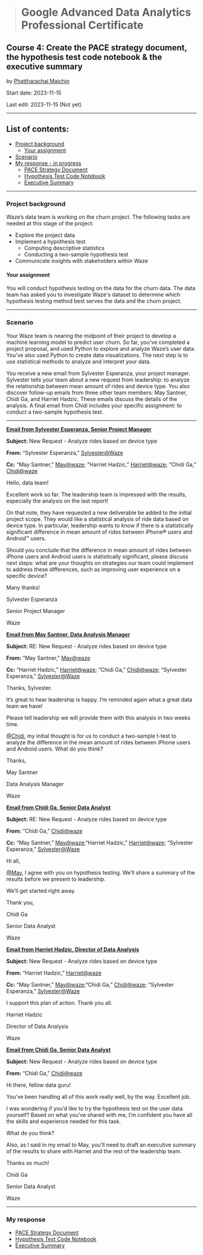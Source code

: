 > # Google Advanced Data Analytics Professional Certificate

## **Course 4: Create the PACE strategy document, the hypothesis test code notebook & the executive summary**

by [Phattharachai Maichin](https://www.linkedin.com/in/phattharachai-m/)

Start date: 2023-11-15

Last edit: 2023-11-15 (Not yet)
***
## List of contents:
- [Project background](#project-background)
  - [Your assignment](#your-assignment)
- [Scenario](#scenario)
- [My response - in progress](#my-response)
  + [PACE Strategy Document](https://docs.google.com/document/d/1pZ7NACOooi1SW5736v09r2yci2UQonnamJPZ3QX_s7k/edit?usp=sharing)
  + [Hypothesis Test Code Notebook]()
  + [Executive Summary](https://docs.google.com/presentation/d/1hMWdnV_mSJlGkVFnamuju0OUXASM3wW0uw-KaaZsT1I/edit?usp=sharing)

___
### Project background
Waze’s data team is working on the churn project. The following tasks are needed at this stage of the project:
  + Explore the project data
  + Implement a hypothesis test
     - Computing descriptive statistics
     - Conducting a two-sample hypothesis test
  + Communicate insights with stakeholders within Waze

#### Your assignment
You will conduct hypothesis testing on the data for the churn data. The data team has asked you to investigate Waze's dataset to determine which hypothesis testing method best serves the data and the churn project.
___
### Scenario
Your Waze team is nearing the midpoint of their project to develop a machine learning model to predict user churn. 
So far, you’ve completed a project proposal, and used Python to explore and analyze Waze’s user data. 
You’ve also used Python to create data visualizations. The next step is to use statistical methods to analyze and interpret your data. 

You receive a new email from Sylvester Esperanza, your project manager. Sylvester tells your team about a new request from leadership: to analyze the relationship between mean amount of rides and device type. 
You also discover follow-up emails from three other team members: May Santner, Chidi Ga, and Harriet Hadzic. 
These emails discuss the details of the analysis. A final email from Chidi includes your specific assignment: to conduct a two-sample hypothesis test. 
___
<ins>**Email from Sylvester Esperanza, Senior Project Manager**</ins>

**Subject:** New Request - Analyze rides based on device type

**From:** “Sylvester Esperanza,” <ins>Sylvester@Waze</ins>

**Cc:** “May Santner,” <ins>May@waze</ins>; “Harriet Hadzic,” <ins>Harriet@waze</ins>; “Chidi Ga,” <ins>Chidi@waze</ins>

Hello, data team! 

Excellent work so far. The leadership team is impressed with the results, especially the analysis on the last report! 

On that note, they have requested a new deliverable be added to the initial project scope. They would like a statistical analysis of ride data based on device type. In particular, leadership wants to know if there is a statistically significant difference in mean amount of rides between iPhone® users and Android™ users. 

Should you conclude that the difference in mean amount of rides between iPhone users and Android users is statistically significant, please discuss next steps: what are your thoughts on strategies our team could implement to address these differences, such as improving user experience on a specific device? 

Many thanks! 

Sylvester Esperanza

Senior Project Manager

Waze

<ins>**Email from May Santner, Data Analysis Manager**</ins>

**Subject:** RE: New Request - Analyze rides based on device type

**From:** “May Santner,” <ins>May@waze</ins>

**Cc:** “Harriet Hadzic,” <ins>Harriet@waze</ins>; “Chidi Ga,” <ins>Chidi@waze</ins>; “Sylvester Esperanza,” <ins>Sylvester@Waze</ins>

Thanks, Sylvester. 

It’s great to hear leadership is happy. I’m reminded again what a great data team we have! 

Please tell leadership we will provide them with this analysis in two weeks time. 

<ins>@Chidi</ins>, my initial thought is for us to conduct a two-sample t-test to analyze the difference in the mean amount of rides between iPhone users and Android users. What do you think? 

Thanks, 

May Santner

Data Analysis Manager

Waze

<ins>**Email from Chidi Ga, Senior Data Analyst**</ins>

**Subject:** RE: New Request - Analyze rides based on device type

**From:** “Chidi Ga,” <ins>Chidi@waze</ins>

**Cc:** “May Santner,” <ins>May@waze</ins>;“Harriet Hadzic,” <ins>Harriet@waze</ins>; “Sylvester Esperanza,” <ins>Sylvester@Waze</ins>

Hi all, 

<ins>@May</ins>, I agree with you on hypothesis testing. We’ll share a summary of the results before we present to leadership. 

We’ll get started right away. 

Thank you,

Chidi Ga

Senior Data Analyst

Waze

<ins>**Email from Harriet Hadzic, Director of Data Analysis**</ins>

**Subject:** New Request - Analyze rides based on device type

**From:** “Harriet Hadzic,” <ins>Harriet@waze</ins>

**Cc:** “May Santner,” <ins>May@waze</ins>;“Chidi Ga,” <ins>Chidi@waze</ins>; “Sylvester Esperanza,” <ins>Sylvester@Waze</ins>

I support this plan of action. Thank you all. 

Harriet Hadzic

Director of Data Analysis

Waze

<ins>**Email from Chidi Ga, Senior Data Analyst**</ins>

**Subject:** New Request - Analyze rides based on device type

**From:** “Chidi Ga,” <ins>Chidi@waze</ins>

Hi there, fellow data guru! 

You’ve been handling all of this work really well, by the way. Excellent job. 

I was wondering if you’d like to try the hypothesis test on the user data yourself? Based on what you’ve shared with me, I’m confident you have all the skills and experience needed for this task. 

What do you think? 

Also, as I said in my email to May, you’ll need to draft an executive summary of the results to share with Harriet and the rest of the leadership team. 

Thanks so much! 

Chidi Ga

Senior Data Analyst

Waze
___
### My response
+ [PACE Strategy Document](https://docs.google.com/document/d/1pZ7NACOooi1SW5736v09r2yci2UQonnamJPZ3QX_s7k/edit?usp=sharing)
+ [Hypothesis Test Code Notebook]()
+ [Executive Summary](https://docs.google.com/presentation/d/1hMWdnV_mSJlGkVFnamuju0OUXASM3wW0uw-KaaZsT1I/edit?usp=sharing)

